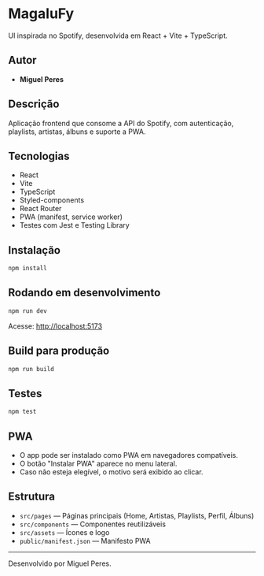 # MagaluFy

UI inspirada no Spotify, desenvolvida em React + Vite + TypeScript.

## Autor
- **Miguel Peres**

## Descrição
Aplicação frontend que consome a API do Spotify, com autenticação, playlists, artistas, álbuns e suporte a PWA.

## Tecnologias
- React
- Vite
- TypeScript
- Styled-components
- React Router
- PWA (manifest, service worker)
- Testes com Jest e Testing Library

## Instalação
```bash
npm install
```

## Rodando em desenvolvimento
```bash
npm run dev
```
Acesse: [http://localhost:5173](http://localhost:5173)

## Build para produção
```bash
npm run build
```

## Testes
```bash
npm test
```

## PWA
- O app pode ser instalado como PWA em navegadores compatíveis.
- O botão "Instalar PWA" aparece no menu lateral.
- Caso não esteja elegível, o motivo será exibido ao clicar.

## Estrutura
- `src/pages` — Páginas principais (Home, Artistas, Playlists, Perfil, Álbuns)
- `src/components` — Componentes reutilizáveis
- `src/assets` — Ícones e logo
- `public/manifest.json` — Manifesto PWA

---

Desenvolvido por Miguel Peres.
